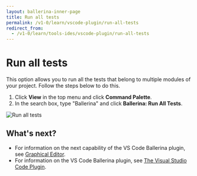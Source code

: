 ```yaml
---
layout: ballerina-inner-page
title: Run all tests
permalink: /v1-0/learn/vscode-plugin/run-all-tests
redirect_from:
  - /v1-0/learn/tools-ides/vscode-plugin/run-all-tests
---
```


# Run all tests

This option allows you to run all the tests that belong to multiple modules of your project. Follow the steps below to do this.

1. Click **View** in the top menu and click **Command Palette**.
2. In the search box, type "Ballerina" and click **Ballerina: Run All Tests**.

![Run all tests](/v1-0/learn/images/run-all-tests.gif)

## What's next?

- For information on the next capability of the VS Code Ballerina plugin, see [Graphical Editor](/v1-0/learn/tools-ides/vscode-plugin/graphical-editor.md).
- For information on the VS Code Ballerina plugin, see [The Visual Studio Code Plugin](/v1-0/learn/tools-ides/vscode-plugin.md).
